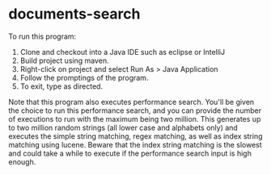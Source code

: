 # documents-search

To run this program:
1. Clone and checkout into a Java IDE such as eclipse or IntelliJ
2. Build project using maven.
3. Right-click on project and select Run As > Java Application
4. Follow the promptings of the program.
5. To exit, type <exit search> as directed.
  
Note that this program also executes performance search. You'll be given the choice to run this performance search, and you can provide the number of executions to run with the maximum being two million. This generates up to two million random strings (all lower case and alphabets only) and executes the simple string matching, regex matching, as well as index string matching using lucene. Beware that the index string matching is the slowest and could take a while to execute if the performance search input is high enough.
